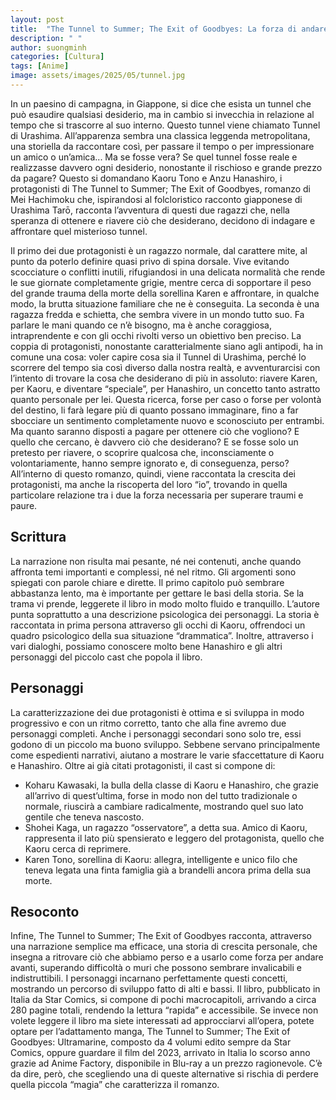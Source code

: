 ```yaml
---
layout: post
title:  "The Tunnel to Summer; The Exit of Goodbyes: La forza di andare avanti"
description: " "
author: suongminh
categories: [Cultura]
tags: [Anime]
image: assets/images/2025/05/tunnel.jpg
---
```

In un paesino di campagna, in Giappone, si dice che esista un tunnel che può esaudire qualsiasi desiderio, ma in cambio si invecchia in relazione al tempo che si trascorre al suo interno. Questo tunnel viene chiamato Tunnel di Urashima.
All’apparenza sembra una classica leggenda metropolitana, una storiella da raccontare così, per passare il tempo o per impressionare un amico o un’amica... Ma se fosse vera? Se quel tunnel fosse reale e realizzasse davvero ogni desiderio, nonostante il rischioso e grande prezzo da pagare?
Questo si domandano Kaoru Tono e Anzu Hanashiro, i protagonisti di The Tunnel to Summer; The Exit of Goodbyes, romanzo di Mei Hachimoku che, ispirandosi al folcloristico racconto giapponese di Urashima Tarō, racconta l’avventura di questi due ragazzi che, nella speranza di ottenere e riavere ciò che desiderano, decidono di indagare e affrontare quel misterioso tunnel.

Il primo dei due protagonisti è un ragazzo normale, dal carattere mite, al punto da poterlo definire quasi privo di spina dorsale. Vive evitando scocciature o conflitti inutili, rifugiandosi in una delicata normalità che rende le sue giornate completamente grigie, mentre cerca di sopportare il peso del grande trauma della morte della sorellina Karen e affrontare, in qualche modo, la brutta situazione familiare che ne è conseguita.
La seconda è una ragazza fredda e schietta, che sembra vivere in un mondo tutto suo. Fa parlare le mani quando ce n’è bisogno, ma è anche coraggiosa, intraprendente e con gli occhi rivolti verso un obiettivo ben preciso.
La coppia di protagonisti, nonostante caratterialmente siano agli antipodi, ha in comune una cosa: voler capire cosa sia il Tunnel di Urashima, perché lo scorrere del tempo sia così diverso dalla nostra realtà, e avventurarcisi con l’intento di trovare la cosa che desiderano di più in assoluto: riavere Karen, per Kaoru, e diventare “speciale”, per Hanashiro, un concetto tanto astratto quanto personale per lei.
Questa ricerca, forse per caso o forse per volontà del destino, li farà legare più di quanto possano immaginare, fino a far sbocciare un sentimento completamente nuovo e sconosciuto per entrambi.
Ma quanto saranno disposti a pagare per ottenere ciò che vogliono? E quello che cercano, è davvero ciò che desiderano?
E se fosse solo un pretesto per riavere, o scoprire  qualcosa che, inconsciamente o volontariamente, hanno sempre ignorato e, di conseguenza, perso?
All’interno di questo romanzo, quindi, viene raccontata la crescita dei protagonisti, ma anche la riscoperta del loro “io”, trovando in quella particolare relazione tra i due la forza necessaria per superare traumi e paure.

## Scrittura
La narrazione non risulta mai pesante, né nei contenuti, anche quando affronta temi importanti e complessi, né nel ritmo. Gli argomenti sono spiegati con parole chiare e dirette.
Il primo capitolo può sembrare abbastanza lento, ma è importante per gettare le basi della storia. Se la trama vi prende, leggerete il libro in modo molto fluido e tranquillo.
L’autore punta soprattutto a una descrizione psicologica dei personaggi.
La storia è raccontata in prima persona attraverso gli occhi di Kaoru, offrendoci un quadro psicologico della sua situazione “drammatica”. Inoltre, attraverso i vari dialoghi, possiamo conoscere molto bene Hanashiro e gli altri personaggi del piccolo cast che popola il libro.

## Personaggi
La caratterizzazione dei due protagonisti è ottima e si sviluppa in modo progressivo e con un ritmo corretto, tanto che alla fine avremo due personaggi completi.
Anche i personaggi secondari sono solo tre, essi godono di un piccolo ma buono sviluppo. Sebbene servano principalmente come espedienti narrativi, aiutano a mostrare le varie sfaccettature di Kaoru e Hanashiro.
Oltre ai già citati protagonisti, il cast si compone di:
- Koharu Kawasaki, la bulla della classe di Kaoru e Hanashiro, che grazie all’arrivo di quest’ultima, forse in modo non del tutto tradizionale o normale, riuscirà a cambiare radicalmente, mostrando quel suo lato gentile che teneva nascosto.
- Shohei Kaga, un ragazzo “osservatore”, a detta sua. Amico di Kaoru, rappresenta il lato più spensierato e leggero del protagonista, quello che Kaoru cerca di reprimere.
- Karen Tono, sorellina di Kaoru: allegra, intelligente e unico filo che teneva legata una finta famiglia già a brandelli ancora prima della sua morte.

## Resoconto
Infine, The Tunnel to Summer; The Exit of Goodbyes racconta, attraverso una narrazione semplice ma efficace, una storia di crescita personale, che insegna a ritrovare ciò che abbiamo perso e a usarlo come forza per andare avanti, superando difficoltà o muri che possono sembrare invalicabili e indistruttibili.
I personaggi incarnano perfettamente questi concetti, mostrando un percorso di sviluppo fatto di alti e bassi.
Il libro, pubblicato in Italia da Star Comics, si compone di pochi macrocapitoli, arrivando a circa 280 pagine totali, rendendo la lettura “rapida” e accessibile.
Se invece non volete leggere il libro ma siete interessati ad approcciarvi all’opera, potete optare per l’adattamento manga, The Tunnel to Summer; The Exit of Goodbyes: Ultramarine, composto da 4 volumi edito sempre da Star Comics, oppure guardare il film del 2023, arrivato in Italia lo scorso anno grazie ad Anime Factory, disponibile in Blu-ray a un prezzo ragionevole.
C’è da dire, però, che scegliendo una di queste alternative si rischia di perdere quella piccola “magia” che caratterizza il romanzo.
